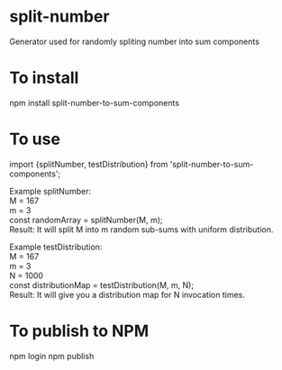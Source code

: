 # split-number
Generator used for randomly spliting number into sum components

# To install
npm install split-number-to-sum-components

# To use
import {splitNumber, testDistribution} from 'split-number-to-sum-components';

Example splitNumber:\
M = 167\
m = 3\
const randomArray = splitNumber(M, m);\
Result: It will split M into m random sub-sums with uniform distribution.

Example testDistribution:\
M = 167  \
m = 3  \
N = 1000\
const distributionMap = testDistribution(M, m, N);\
Result: It will give you a distribution map for N invocation times.

# To publish to NPM
npm login
npm publish

